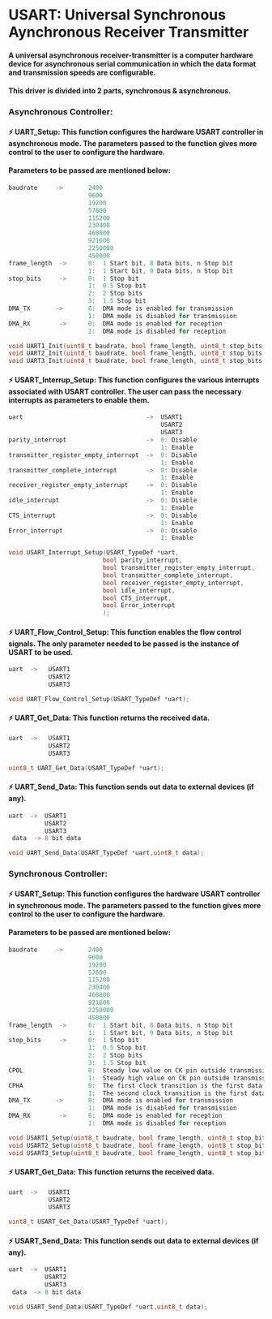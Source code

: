 # USART: Universal Synchronous Aynchronous Receiver Transmitter 


#### A universal asynchronous receiver-transmitter is a computer hardware device for asynchronous serial communication in which the data format and transmission speeds are configurable.

#### This driver is divided into 2 parts, synchronous & asynchronous. 

### Asynchronous Controller:

#### ⚡ UART_Setup: This function configures the hardware USART controller in asynchronous mode. The parameters passed to the function gives more control to the user to configure the hardware. 
#### Parameters to be passed are mentioned below:
```C
baudrate     ->       2400
                      9600
                      19200
                      57600
                      115200
                      230400
                      460800
                      921600
                      2250000
                      450000
frame_length  ->      0:  1 Start bit, 8 Data bits, n Stop bit
                      1:  1 Start bit, 9 Data bits, n Stop bit
stop_bits     ->      0:  1 Stop bit
                      1:  0.5 Stop bit
                      2:  2 Stop bits
                      3:  1.5 Stop bit
DMA_TX       ->       0:  DMA mode is enabled for transmission
                      1:  DMA mode is disabled for transmission
DMA_RX        ->      0:  DMA mode is enabled for reception
                      1:  DMA mode is disabled for reception
```


```C
void UART1_Init(uint8_t baudrate, bool frame_length, uint8_t stop_bits, bool DMA_TX, bool DMA_RX);
void UART2_Init(uint8_t baudrate, bool frame_length, uint8_t stop_bits, bool DMA_TX, bool DMA_RX);
void UART3_Init(uint8_t baudrate, bool frame_length, uint8_t stop_bits, bool DMA_TX, bool DMA_RX);
```


#### ⚡ USART_Interrup_Setup: This function configures the various interrupts associated with USART controller. The user can pass the necessary interrupts as parameters to enable them.

```C
uart                                  ->  USART1
                                          USART2
                                          USART3
parity_interrupt                      ->  0: Disable
                                          1: Enable
transmitter_register_empty_interrupt  ->  0: Disable
                                          1: Enable
transmitter_complete_interrupt        ->  0: Disable
                                          1: Enable
receiver_register_empty_interrupt     ->  0: Disable
                                          1: Enable
idle_interrupt                        ->  0: Disable
                                          1: Enable
CTS_interrupt                         ->  0: Disable
                                          1: Enable
Error_interrupt                       ->  0: Disable
                                          1: Enable
```

```C
void USART_Interrupt_Setup(USART_TypeDef *uart,
						  bool parity_interrupt,
						  bool transmitter_register_empty_interrupt,
						  bool transmitter_complete_interrupt,
						  bool receiver_register_empty_interrupt,
						  bool idle_interrupt,
						  bool CTS_interrupt,
						  bool Error_interrupt
						  );
```


#### ⚡ UART_Flow_Control_Setup: This function enables the flow control signals. The only parameter needed to be passed is the instance of USART to be used.

```C
uart  ->   USART1
           USART2
           USART3
```
```C
void UART_Flow_Control_Setup(USART_TypeDef *uart);
```

#### ⚡ UART_Get_Data: This function returns the received data.

```C
uart  ->   USART1
           USART2
           USART3
```
```C
uint8_t UART_Get_Data(USART_TypeDef *uart);
```

#### ⚡ UART_Send_Data: This function sends out data to external devices (if any).

```C
uart  ->  USART1
          USART2
          USART3
 data  -> 8 bit data
```
```C
void UART_Send_Data(USART_TypeDef *uart,uint8_t data);
```


### Synchronous Controller:

#### ⚡ USART_Setup: This function configures the hardware USART controller in synchronous mode. The parameters passed to the function gives more control to the user to configure the hardware. 
#### Parameters to be passed are mentioned below:
```C
baudrate     ->       2400
                      9600
                      19200
                      57600
                      115200
                      230400
                      460800
                      921600
                      2250000
                      450000
frame_length  ->      0:  1 Start bit, 8 Data bits, n Stop bit
                      1:  1 Start bit, 9 Data bits, n Stop bit
stop_bits     ->      0:  1 Stop bit
                      1:  0.5 Stop bit
                      2:  2 Stop bits
                      3:  1.5 Stop bit
CPOL                  0:  Steady low value on CK pin outside transmission window
                      1:  Steady high value on CK pin outside transmission window
CPHA                  0:  The first clock transition is the first data capture edge
                      1:  The second clock transition is the first data capture edge
DMA_TX       ->       0:  DMA mode is enabled for transmission
                      1:  DMA mode is disabled for transmission
DMA_RX        ->      0:  DMA mode is enabled for reception
                      1:  DMA mode is disabled for reception
```


```C
void USART1_Setup(uint8_t baudrate, bool frame_length, uint8_t stop_bits,bool CPOL,bool CPHA, bool DMA_TX, bool DMA_RX);
void USART2_Setup(uint8_t baudrate, bool frame_length, uint8_t stop_bits,bool CPOL,bool CPHA, bool DMA_TX, bool DMA_RX);
void USART3_Setup(uint8_t baudrate, bool frame_length, uint8_t stop_bits,bool CPOL,bool CPHA, bool DMA_TX, bool DMA_RX);
```

#### ⚡ USART_Get_Data: This function returns the received data.

```C
uart  ->   USART1
           USART2
           USART3
```
```C
uint8_t USART_Get_Data(USART_TypeDef *uart);
```

#### ⚡ USART_Send_Data: This function sends out data to external devices (if any).

```C
uart  ->  USART1
          USART2
          USART3
 data  -> 8 bit data
```
```C
void USART_Send_Data(USART_TypeDef *uart,uint8_t data);
```
